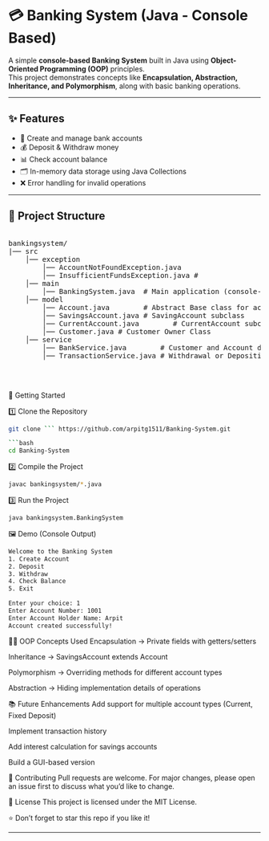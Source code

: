 # 💳 Banking System (Java - Console Based)

A simple **console-based Banking System** built in Java using **Object-Oriented Programming (OOP)** principles.  
This project demonstrates concepts like **Encapsulation, Abstraction, Inheritance, and Polymorphism**, along with basic banking operations.

---

## ✨ Features
- 🏦 Create and manage bank accounts  
- 💰 Deposit & Withdraw money  
- 📊 Check account balance  
- 🗂️ In-memory data storage using Java Collections  
- ❌ Error handling for invalid operations  

---

## 📂 Project Structure

<pre>

bankingsystem/
|── src
    │── exception
        │── AccountNotFoundException.java        
        │── InsufficientFundsException.java #
    │── main
        │── BankingSystem.java  # Main application (console-based UI)
    │── model
        │── Account.java        # Abstract Base class for accounts
        │── SavingsAccount.java # SavingAccount subclass
        │── CurrentAccount.java        # CurrentAccount subclass
        │── Customer.java # Customer Owner Class
    │── service
        │── BankService.java        # Customer and Account details
        │── TransactionService.java # Withdrawal or Deposition subclass
        
        

</pre>


🚀 Getting Started

1️⃣ Clone the Repository

```bash
git clone ``` https://github.com/arpitg1511/Banking-System.git

```bash
cd Banking-System
```

2️⃣ Compile the Project

```bash
javac bankingsystem/*.java
```

3️⃣ Run the Project

```bash
java bankingsystem.BankingSystem
```

🖼️ Demo (Console Output)

```bash
Welcome to the Banking System
1. Create Account
2. Deposit
3. Withdraw
4. Check Balance
5. Exit

Enter your choice: 1
Enter Account Number: 1001
Enter Account Holder Name: Arpit
Account created successfully!
```


🧑‍💻 OOP Concepts Used
Encapsulation → Private fields with getters/setters

Inheritance → SavingsAccount extends Account

Polymorphism → Overriding methods for different account types

Abstraction → Hiding implementation details of operations



📚 Future Enhancements
Add support for multiple account types (Current, Fixed Deposit)

Implement transaction history

Add interest calculation for savings accounts

Build a GUI-based version

🤝 Contributing
Pull requests are welcome. For major changes, please open an issue first to discuss what you’d like to change.

📜 License
This project is licensed under the MIT License.

⭐ Don’t forget to star this repo if you like it!



---

